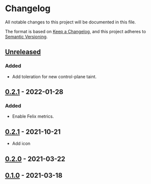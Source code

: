 # Changelog

All notable changes to this project will be documented in this file.

The format is based on [Keep a Changelog](https://keepachangelog.com/en/1.0.0/),
and this project adheres to [Semantic Versioning](https://semver.org/spec/v2.0.0.html).

## [Unreleased]

### Added

- Add toleration for new control-plane taint.

## [0.2.1] - 2022-01-28

### Added

- Enable Felix metrics.

## [0.2.1] - 2021-10-21

- Add icon

## [0.2.0] - 2021-03-22

## [0.1.0] - 2021-03-18


[Unreleased]: https://github.com/giantswarm/calico-app/compare/v0.2.1...HEAD
[0.2.1]: https://github.com/giantswarm/calico-app/compare/v0.2.1...v0.2.1
[0.2.1]: https://github.com/giantswarm/calico-app/compare/v0.2.0...v0.2.1
[0.2.0]: https://github.com/giantswarm/calico-app/compare/v0.1.0...v0.2.0
[0.1.0]: https://github.com/giantswarm/calico-app/compare/v0.0.0...v0.1.0
